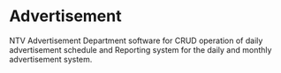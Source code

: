 # Advertisement
NTV Advertisement Department software for CRUD operation of daily advertisement schedule and Reporting system for the daily and monthly advertisement system.
